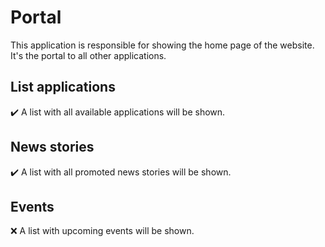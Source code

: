 Portal
====

This application is responsible for showing the home page of the website.
It's the portal to all other applications.

List applications
---
:heavy_check_mark: A list with all available applications will be shown.

News stories
---
:heavy_check_mark: A list with all promoted news stories will be shown.

Events
------
:x: A list with upcoming events will be shown.
